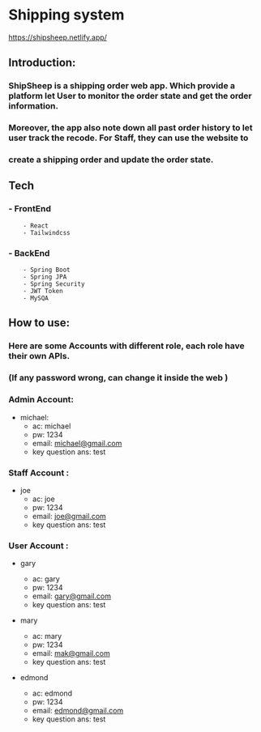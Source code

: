 # Shipping system

https://shipsheep.netlify.app/

## Introduction:

### ShipSheep is a shipping order web app. Which provide a platform let User to monitor the order state and get the order information.

### Moreover, the app also note down all past order history to let user track the recode. For Staff, they can use the website to

### create a shipping order and update the order state.

## Tech

### - FrontEnd

        - React
        - Tailwindcss

### - BackEnd

        - Spring Boot
        - Spring JPA
        - Spring Security
        - JWT Token
        - MySQA

## How to use:

### Here are some Accounts with different role, each role have their own APIs.

### (If any password wrong, can change it inside the web )

### Admin Account:

- michael:
  - ac: michael
  - pw: 1234
  - email: michael@gmail.com
  - key question ans: test

### Staff Account :

- joe
  - ac: joe
  - pw: 1234
  - email: joe@gmail.com
  - key question ans: test

### User Account :

- gary

  - ac: gary
  - pw: 1234
  - email: gary@gmail.com
  - key question ans: test

- mary

  - ac: mary
  - pw: 1234
  - email: mak@gmail.com
  - key question ans: test

- edmond
  - ac: edmond
  - pw: 1234
  - email: edmond@gmail.com
  - key question ans: test
